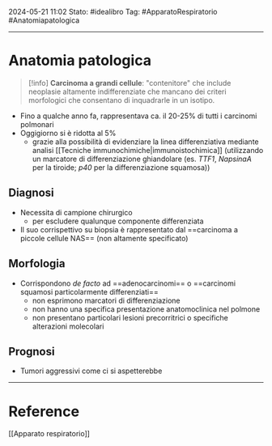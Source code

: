 2024-05-21 11:02
Stato: #idealibro 
Tag: #ApparatoRespiratorio #Anatomiapatologica 

---
# Anatomia patologica
>[!info]
> **Carcinoma a grandi cellule**: "contenitore" che include neoplasie altamente indifferenziate che mancano dei criteri morfologici che consentano di inquadrarle in un isotipo.
- Fino a qualche anno fa, rappresentava ca. il 20-25% di tutti i carcinomi polmonari
- Oggigiorno si è ridotta al 5%
	- grazie alla possibilità di evidenziare la linea differenziativa mediante analisi [[Tecniche immunochimiche|immunoistochimica]] (utilizzando un marcatore di differenziazione ghiandolare (es. *TTF1*, *NapsinaA* per la tiroide; *p40* per la differenziazione squamosa))
## Diagnosi
- Necessita di campione chirurgico
	- per escludere qualunque componente differenziata
- Il suo corrispettivo su biopsia è rappresentato dal ==carcinoma a piccole cellule NAS== (non altamente specificato)
## Morfologia
- Corrispondono *de facto* ad ==adenocarcinomi== o ==carcinomi squamosi particolarmente differenziati==
	- non esprimono marcatori di differenziazione
	- non hanno una specifica presentazione anatomoclinica nel polmone
	- non presentano particolari lesioni precorritrici o specifiche alterazioni molecolari
## Prognosi
- Tumori aggressivi come ci si aspetterebbe






---
# Reference
[[Apparato respiratorio]]
